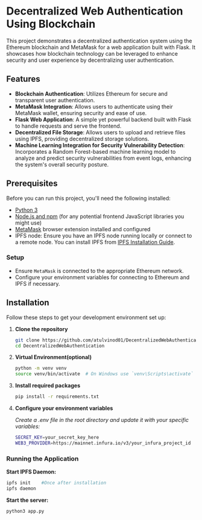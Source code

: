 # Decentralized Web Authentication Using Blockchain

This project demonstrates a decentralized authentication system using the Ethereum blockchain and MetaMask for a web application built with Flask. It showcases how blockchain technology can be leveraged to enhance security and user experience by decentralizing user authentication.

## Features

- **Blockchain Authentication**: Utilizes Ethereum for secure and transparent user authentication.
- **MetaMask Integration**: Allows users to authenticate using their MetaMask wallet, ensuring security and ease of use.
- **Flask Web Application**: A simple yet powerful backend built with Flask to handle requests and serve the frontend.
- **Decentralized File Storage**: Allows users to upload and retrieve files using IPFS, providing decentralized storage solutions.
- **Machine Learning Integration for Security Vulnerability Detection**: Incorporates a Random Forest-based machine learning model to analyze and predict security vulnerabilities from event logs, enhancing the system's overall security posture.


## Prerequisites

Before you can run this project, you'll need the following installed:
- [Python 3](https://www.python.org/downloads/)
- [Node.js and npm](https://nodejs.org/en/download/) (for any potential frontend JavaScript libraries you might use)
- [MetaMask](https://metamask.io/) browser extension installed and configured
- IPFS node: Ensure you have an IPFS node running locally or connect to a remote node. You can install IPFS from [IPFS Installation Guide](https://docs.ipfs.io/install/).

### Setup
- Ensure `MetaMask` is connected to the appropriate Ethereum network.
- Configure your environment variables for connecting to Ethereum and IPFS if necessary.

## Installation

Follow these steps to get your development environment set up:

1. **Clone the repository**
   ```bash
   git clone https://github.com/atulvinod01/DecentralizedWebAuthentication.git
   cd DecentralizedWebAuthentication
   ```
2. **Virtual Environment(optional)**
   ```bash
   python -m venv venv
   source venv/bin/activate  # On Windows use `venv\Scripts\activate`
   ```
3. **Install required packages**
   ```bash
   pip install -r requirements.txt
   ```
4. **Configure your environment variables**
   
   *Create a .env file in the root directory and update it with your specific variables:*
   ```bash
   SECRET_KEY=your_secret_key_here
   WEB3_PROVIDER=https://mainnet.infura.io/v3/your_infura_project_id
   ```
### Running the Application

   **Start IPFS Daemon:**
   ```bash
   ipfs init    #Once after installation
   ipfs daemon
   ```
   **Start the server:**
   ```bash
   python3 app.py
   ```
